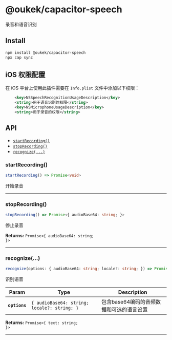 # @oukek/capacitor-speech

录音和语音识别

## Install

```bash
npm install @oukek/capacitor-speech
npx cap sync
```

## iOS 权限配置

在 iOS 平台上使用此插件需要在 `Info.plist` 文件中添加以下权限：

```xml
	<key>NSSpeechRecognitionUsageDescription</key>
	<string>用于语音识别的权限</string>
	<key>NSMicrophoneUsageDescription</key>
	<string>用于录音的权限</string>
```

## API

<docgen-index>

* [`startRecording()`](#startrecording)
* [`stopRecording()`](#stoprecording)
* [`recognize(...)`](#recognize)

</docgen-index>

<docgen-api>
<!--Update the source file JSDoc comments and rerun docgen to update the docs below-->

### startRecording()

```typescript
startRecording() => Promise<void>
```

开始录音

--------------------


### stopRecording()

```typescript
stopRecording() => Promise<{ audioBase64: string; }>
```

停止录音

**Returns:** <code>Promise&lt;{ audioBase64: string; }&gt;</code>

--------------------


### recognize(...)

```typescript
recognize(options: { audioBase64: string; locale?: string; }) => Promise<{ text: string; }>
```

识别语音

| Param         | Type                                                   | Description             |
| ------------- | ------------------------------------------------------ | ----------------------- |
| **`options`** | <code>{ audioBase64: string; locale?: string; }</code> | 包含base64编码的音频数据和可选的语言设置 |

**Returns:** <code>Promise&lt;{ text: string; }&gt;</code>

--------------------

</docgen-api>

